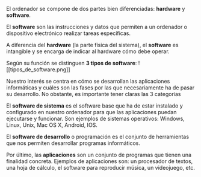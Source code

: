 El ordenador se compone de dos partes bien diferenciadas: **hardware** y **software**.

El **software** son las instrucciones y datos que permiten a un ordenador o dispositivo electrónico realizar tareas específicas. 

A diferencia del **hardware** (la parte física del sistema), el **software** es intangible y se encarga de indicar al hardware cómo debe operar.

Según su función se distinguen **3 tipos de software**:
![[tipos_de_software.png]]

Nuestro interés se centra en cómo se desarrollan las aplicaciones informáticas y cuáles son las fases por las que necesariamente ha de pasar su desarrollo. No obstante, es importante tener claras las 3 categorías 

El **software de sistema** es el software base que ha de estar instalado y configurado en nuestro ordenador para que las aplicaciones puedan ejecutarse y funcionar. Son ejemplos de sistemas operativos: Windows, Linux, Unix, Mac OS X, Android, IOS.

El **software de desarrollo** o programación es el conjunto de herramientas que nos permiten desarrollar programas informáticos. 

Por último, las **aplicaciones** son un conjunto de programas que tienen una finalidad concreta.  Ejemplos de aplicaciones son: un procesador de textos, una hoja de cálculo, el software para reproducir música, un videojuego, etc.